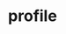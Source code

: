 ---
layout: list
title: profile
slug: profile
description: >
  This is a featured category, which have their own page.
  Check out `_featured_tags/profile.md` to learn how to create your own.
  
sitemap: false
---